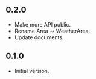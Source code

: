## 0.2.0

- Make more API public.
- Rename Area -> WeatherArea.
- Update documents.

## 0.1.0

- Initial version.
